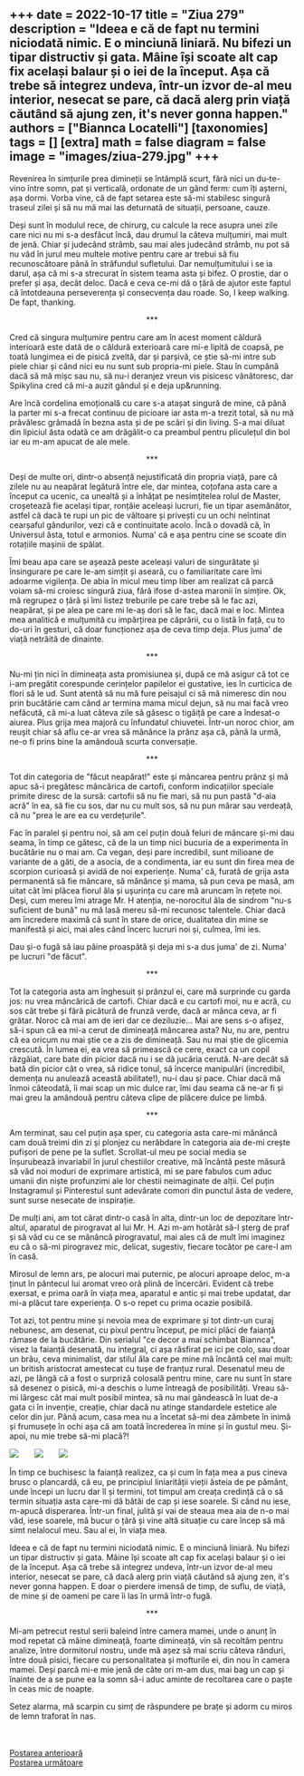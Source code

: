 
+++
date = 2022-10-17
title = "Ziua 279"
description = "Ideea e că de fapt nu termini niciodată nimic. E o minciună liniară. Nu bifezi un tipar distructiv și gata. Mâine își scoate alt cap fix același balaur și o iei de la început. Așa că trebe să integrez undeva, într-un izvor de-al meu interior, nesecat se pare, că dacă alerg prin viață căutând să ajung zen, it's never gonna happen."
authors = ["Biannca Locatelli"]
[taxonomies]
tags = []
[extra]
math = false
diagram = false
image = "images/ziua-279.jpg"
+++
---

Revenirea în simțurile prea dimineții se întâmplă scurt, fără nici un du-te-vino între somn, pat și verticală, ordonate de un gând ferm: cum îți așterni, așa dormi. Vorba vine, că de fapt setarea este să-mi stabilesc singură traseul zilei și să nu mă mai las deturnată de situații, persoane, cauze.

Deși sunt în modulul rece, de chirurg, cu calcule la rece asupra unei zile care nici nu mi s-a desfăcut încă, dau drumul la câteva mulțumiri, mai mult de jenă. Chiar și judecând strâmb, sau mai ales judecând strâmb, nu pot să nu văd în jurul meu multele motive pentru care ar trebui să fiu recunoscătoare până în străfundul sufletului. Dar nemulțumitului i se ia darul, așa că mi s-a strecurat în sistem teama asta și bifez. O prostie, dar o prefer și așa, decât deloc. Dacă e ceva ce-mi dă o țâră de ajutor este faptul că întotdeauna perseverența și consecvența dau roade. So, I keep walking. De fapt, thanking.

<p style="text-align: center;">***</p>

Cred că singura mulțumire pentru care am în acest moment căldură interioară este dată de o căldură exterioară care mi-e lipită de coapsă, pe toată lungimea ei de pisică zveltă, dar și parșivă, ce știe să-mi intre sub piele chiar și când nici eu nu sunt sub propria-mi piele. Stau în cumpănă dacă să mă mișc sau nu, să nu-i deranjez vreun vis pisicesc vânătoresc, dar Spikylina cred că mi-a auzit gândul și e deja up&running.

Are încă cordelina emoțională cu care s-a atașat singură de mine, că până la parter mi s-a frecat continuu de picioare iar asta m-a trezit total, să nu mă prăvălesc grămadă în bezna asta și de pe scări și din living. S-a mai diluat din lipiciul ăsta odată ce am drăgălit-o ca preambul pentru pliculețul din bol iar eu m-am apucat de ale mele.

<p style="text-align: center;">***</p>

Deși de multe ori, dintr-o absență nejustificată din propria viață, pare că zilele nu au neapărat legătură între ele, dar mintea, coțofana asta care a început ca ucenic, ca unealtă și a înhățat pe nesimțitelea rolul de Master, croșetează fie același tipar, ronțăie aceleași lucruri, fie un tipar asemănător, astfel că dacă te rupi un pic de vâltoare și privești cu un ochi neîntinat cearșaful gândurilor, vezi că e continuitate acolo. Încă o dovadă că, în Universul ăsta, totul e armonios. Numa' că e așa pentru cine se scoate din rotațiile mașinii de spălat.

Îmi beau apa care se așează peste aceleași valuri de singurătate și însingurare pe care le-am simțit și aseară, cu o familiaritate care îmi adoarme vigilența. De abia în micul meu timp liber am realizat că parcă voiam să-mi croiesc singură ziua, fără ifose d-astea maronii în simțire. Ok, mă regrupez o țâră și îmi listez treburile pe care trebe să le fac azi, neapărat, și pe alea pe care mi le-aș dori să le fac, dacă mai e loc. Mintea mea analitică e mulțumită cu impărțirea pe căprării, cu o listă în față, cu to do-uri în gesturi, că doar funcționez așa de ceva timp deja. Plus juma' de viață netrăită de dinainte.

<p style="text-align: center;">***</p>

Nu-mi țin nici în dimineața asta promisiunea și, după ce mă asigur că tot ce i-am pregătit corespunde cerințelor papilelor ei gustative, ies în curticica de flori să le ud. Sunt atentă să nu mă fure peisajul ci să mă nimeresc din nou prin bucătărie cam când ar termina mama micul dejun, să nu mai facă vreo nefăcută, că mi-a luat câteva zile să găsesc o tigăiță pe care a îndesat-o aiurea. Plus grija mea majoră cu înfundatul chiuvetei. Într-un noroc chior, am reușit chiar să aflu ce-ar vrea să mănânce la prânz așa că, până la urmă, ne-o fi prins bine la amândouă scurta conversație.

<p style="text-align: center;">***</p>

Tot din categoria de "făcut neapărat!" este și mâncarea pentru prânz și mă apuc să-i pregătesc mâncărica de cartofi, conform indicațiilor speciale primite diresc de la sursă: cartofii să nu fie mari, să nu pun pastă "d-aia acră" în ea, să fie cu sos, dar nu cu mult sos, să nu pun mărar sau verdeață, că nu "prea le are ea cu verdețurile".

Fac în paralel și pentru noi, să am cel puțin două feluri de mâncare și-mi dau seama, în timp ce gătesc, că de la un timp nici bucuria de a experimenta în bucătărie nu o mai am. Ca vegan, deși pare incredibil, sunt milioane de variante de a găti, de a asocia, de a condimenta, iar eu sunt din firea mea de scorpion curioasă și avidă de noi experiențe. Numa' că, furată de grija asta permanentă să fie mâncare, să mănânce și mama, să pun ceva pe masă, am uitat cât îmi plăcea fiorul ăla și ușurința cu care mă aruncam în rețete noi. Deși, cum mereu îmi atrage Mr. H atenția, ne-norocitul ăla de sindrom "nu-s suficient de bună" nu mă lasă mereu să-mi recunosc talentele. Chiar dacă am încredere maximă că sunt în stare de orice, dualitatea din mine se manifestă și aici, mai ales când încerc lucruri noi și, culmea, îmi ies.

Dau și-o fugă să iau pâine proaspătă și deja mi s-a dus juma' de zi. Numa' pe lucruri "de făcut".

<p style="text-align: center;">***</p>

Tot la categoria asta am înghesuit și prânzul ei, care mă surprinde cu garda jos: nu vrea mâncărică de cartofi. Chiar dacă e cu cartofi moi, nu e acră, cu sos cât trebe și fără picătură de frunză verde, dacă ar mânca ceva, ar fi grătar. Noroc că mai am de ieri dar ce deziluzie… Mai are sens s-o afișez, să-i spun că ea mi-a cerut de dimineață mâncarea asta? Nu, nu are, pentru că ea oricum nu mai știe ce a zis de dimineață. Sau nu mai știe de glicemia crescută. În lumea ei, ea vrea să primească ce cere, exact ca un copil răzgâiat, care bate din picior dacă nu i se dă jucăria cerută. N-are decât să bată din picior cât o vrea, să ridice tonul, să încerce manipulări (incredibil, demența nu anulează această abilitate!), nu-i dau și pace. Chiar dacă mă înmoi câteodată, îi mai scap un mic dulce rar, îmi dau seama că ne-ar fi și mai greu la amândouă pentru câteva clipe de plăcere dulce pe limbă.

<p style="text-align: center;">***</p>

Am terminat, sau cel puțin așa sper, cu categoria asta care-mi mănâncă cam două treimi din zi și plonjez cu nerăbdare în categoria aia de-mi crește pufișori de pene pe la suflet. Scrollat-ul meu pe social media se înșurubează invariabil în jurul chestiilor creative, mă încântă peste măsură să văd noi moduri de exprimare artistică, mi se pare fabulos cum aduc umanii din niște profunzimi ale lor chestii neimaginate de alții. Cel puțin Instagramul și Pinterestul sunt adevărate comori din punctul ăsta de vedere, sunt surse nesecate de inspirație.

De mulți ani, am tot cărat dintr-o casă în alta, dintr-un loc de depozitare într-altul, aparatul de pirogravat al lui Mr. H. Azi m-am hotărât să-l șterg de praf și să văd cu ce se mănâncă pirogravatul, mai ales că de mult îmi imaginez eu că o să-mi pirogravez mic, delicat, sugestiv, fiecare tocător pe care-l am în casă.

Mirosul de lemn ars, pe alocuri mai puternic, pe alocuri aproape deloc, m-a ținut în pântecul lui aromat vreo oră plină de încercări. Evident că trebe exersat, e prima oară în viața mea, aparatul e antic și mai trebe updatat, dar mi-a plăcut tare experiența. O s-o repet cu prima ocazie posibilă.

Tot azi, tot pentru mine și nevoia mea de exprimare și tot dintr-un curaj nebunesc, am desenat, cu pixul pentru început, pe mici plăci de faianță rămase de la bucătărie. Din serialul "ce decor a mai schimbat Biannca", visez la faianță desenată, nu integral, ci așa răsfirat pe ici pe colo, sau doar un brâu, ceva minimalist, dar stilul ăla care pe mine mă încântă cel mai mult: un british aristocrat amestecat cu tușe de franțuz rural. Desenatul meu de azi, pe lângă că a fost o surpriză colosală pentru mine, care nu sunt în stare să desenez o pisică, mi-a deschis o lume întreagă de posibilități. Vreau să-mi lărgesc cât mai mult posibil mintea, să nu mai gândească în luat de-a gata ci în invenție, creație, chiar dacă nu atinge standardele estetice ale celor din jur. Până acum, casa mea nu a încetat să-mi dea zâmbete în inimă și frumusețe în ochi așa că am toată încrederea în mine și în gustul meu. Și-apoi, nu mie trebe să-mi placă?!

<div class="flex justify-center h-96">
   <img class="h-96" src="images/faianta-1.jpeg" /> &nbsp; &nbsp; &nbsp;
   <img class="h-96" src="images/faianta.jpeg" /> &nbsp; &nbsp; &nbsp;
   <img class="h-96" src="images/faianta-2.jpeg" /> 
</div>

În timp ce buchisesc la faianță realizez, ca și cum în fața mea a pus cineva brusc o plancardă, că eu, pe principiul liniarității vieții ăsteia de pe pământ, unde începi un lucru dar îl și termini, tot timpul am creața credință că o să termin situația asta care-mi dă bătăi de cap și iese soarele. Si când nu iese, m-apucă disperarea. Într-un final, julită și vai de steaua mea aia de n-o mai văd, iese soarele, mă bucur o țâră și vine altă situație cu care încep să mă simt nelalocul meu. Sau al ei, în viața mea.

Ideea e că de fapt nu termini niciodată nimic. E o minciună liniară. Nu bifezi un tipar distructiv și gata. Mâine își scoate alt cap fix același balaur și o iei de la început. Așa că trebe să integrez undeva, într-un izvor de-al meu interior, nesecat se pare, că dacă alerg prin viață căutând să ajung zen, it's never gonna happen. E doar o pierdere imensă de timp, de suflu, de viață, de mine și de oameni pe care îi las în urmă într-o fugă.

<p style="text-align: center;">***</p>

Mi-am petrecut restul serii baleind între camera mamei, unde o anunț în mod repetat că mâine dimineață, foarte dimineață, vin să recoltăm pentru analize, între dormitorul nostru, unde mă așez să mai scriu câteva rânduri, între două pisici, fiecare cu personalitatea și mofturile ei, din nou în camera mamei. Deși parcă mi-e mie jenă de câte ori m-am dus, mai bag un cap și înainte de a se pune ea la somn să-i aduc aminte de recoltarea care o paște în ceas mic de noapte.

Setez alarma, mă scarpin cu simț de răspundere pe brațe și adorm cu miros de lemn traforat în nas.

<br/>

<br/>

<div class="flex justify-between">
  <div>
    <a href="/blog/ziua-278/">Postarea anterioară</a>
  </div>
  <div>
    <a href="/blog/ziua-280/">Postarea următoare</a>
  </div>
</div>
